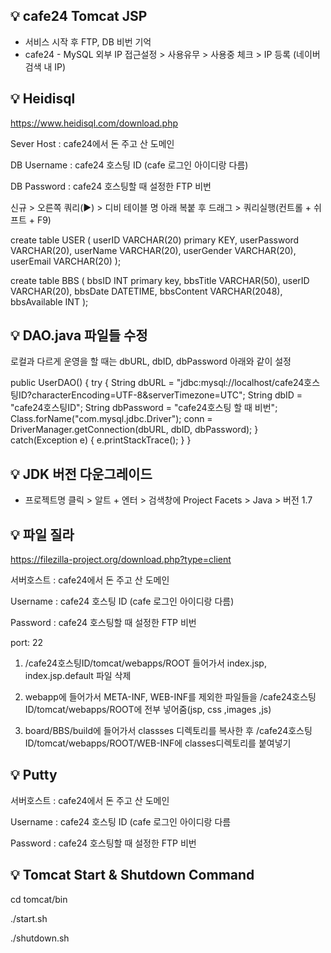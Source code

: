 ## 💡 cafe24 Tomcat JSP 
- 서비스 시작 후 FTP, DB 비번 기억
- cafe24 - MySQL 외부 IP 접근설정 > 사용유무 > 사용중 체크 > IP 등록 (네이버 검색 내 IP)


## 💡 Heidisql
https://www.heidisql.com/download.php

Sever Host : cafe24에서 돈 주고 산 도메인

DB Username : cafe24 호스팅 ID (cafe 로그인 아이디랑 다름)

DB Password : cafe24 호스팅할 때 설정한 FTP 비번

신규 > 오른쪽 쿼리(▶) > 디비 테이블 명 아래 복붙 후 드래그 > 쿼리실행(컨트롤 + 쉬프트 + F9)

create table USER (
    userID VARCHAR(20) primary KEY,
    userPassword VARCHAR(20),
    userName VARCHAR(20),
    userGender VARCHAR(20),
    userEmail VARCHAR(20)
);

create table BBS (
    bbsID INT primary key,
    bbsTitle VARCHAR(50),
    userID VARCHAR(20),
    bbsDate DATETIME,
    bbsContent VARCHAR(2048),
    bbsAvailable INT
);


## 💡 DAO.java 파일들 수정

로컬과 다르게 운영을 할 때는 dbURL, dbID, dbPassword 아래와 같이 설정

public UserDAO() {
	try {
		String dbURL = "jdbc:mysql://localhost/cafe24호스팅ID?characterEncoding=UTF-8&serverTimezone=UTC";
		String dbID = "cafe24호스팅ID";
		String dbPassword = "cafe24호스팅 할 때 비번";
		Class.forName("com.mysql.jdbc.Driver");
		conn = DriverManager.getConnection(dbURL, dbID, dbPassword); 
	} catch(Exception e) {
		e.printStackTrace();
	}
}



## 💡 JDK 버전 다운그레이드
- 프로젝트명 클릭 > 알트 + 엔터 > 검색창에 Project Facets > Java > 버전 1.7


## 💡 파일 질라 
https://filezilla-project.org/download.php?type=client

서버호스트 : cafe24에서 돈 주고 산 도메인

Username : cafe24 호스팅 ID (cafe 로그인 아이디랑 다름)

Password : cafe24 호스팅할 때 설정한 FTP 비번

port: 22

1. /cafe24호스팅ID/tomcat/webapps/ROOT 들어가서 index.jsp, index.jsp.default 파일 삭제 

2. webapp에 들어가서 META-INF, WEB-INF를 제외한 파일들을 /cafe24호스팅ID/tomcat/webapps/ROOT에 전부 넣어줌(jsp, css ,images ,js)

3. board/BBS/build에 들어가서 classses 디렉토리를 복사한 후 /cafe24호스팅ID/tomcat/webapps/ROOT/WEB-INF에 classes디렉토리를 붙여넣기


## 💡 Putty

서버호스트 : cafe24에서 돈 주고 산 도메인

Username : cafe24 호스팅 ID (cafe 로그인 아이디랑 다름

Password : cafe24 호스팅할 때 설정한 FTP 비번

## 💡 Tomcat Start & Shutdown Command

cd tomcat/bin 

./start.sh

./shutdown.sh
